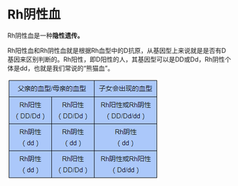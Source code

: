 # Rh阴性血


Rh阴性血是一种**隐性遗传。**

Rh阳性血和Rh阴性血就是根据Rh血型中的D抗原，从基因型上来说就是是否有D基因来区别判断的。Rh阳性，即D阳性的人，其基因型可以是DD或Dd，Rh阴性个体是dd，也就是我们常说的“熊猫血”。

![](assets/Rh阴性血/image-20230521231820997.png)
